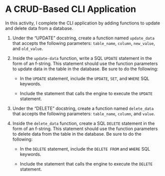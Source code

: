 # A CRUD-Based CLI Application

In this activity, I complete the CLI application by adding functions to update and delete data from a database.

1. Under the “UPDATE” docstring, create a function named `update_data` that accepts the following parameters: `table_name`, `column`, `new_value`, and `old_value`.

2. Inside the `update-data` function, write a SQL `UPDATE` statement in the form of an f-string. This statement should use the function parameters to update data in the table in the database. Be sure to do the following:

    * In the `UPDATE` statement, include the `UPDATE`, `SET`, and `WHERE` SQL keywords.

    * Include the statement that calls the engine to execute the `UPDATE` statement.

3. Under the “DELETE” docstring, create a function named `delete_data` that accepts the following parameters: `table_name`, `column`, and `value`.

4. Inside the `delete_data` function, create a SQL `DELETE` statement in the form of an f-string. This statement should use the function parameters to delete data from the table in the database. Be sure to do the following:

    * In the `DELETE` statement, include the `DELETE FROM` and `WHERE` SQL keywords.

    * Include the statement that calls the engine to execute the `DELETE` statement.

